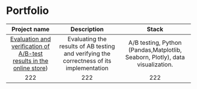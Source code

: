 # Portfolio
| Project name | Description | Stack |
| :---------------------------------------------------------------------------------------------: | :--------------------------------------------------------------------------------------: |:---------------------------:|
| [Evaluation and verification of A/B-test results in the online store](https://github.com/kuznets23/Portfolio/tree/main/Evaluation%20and%20verification%20of%20AB-test)) | Evaluating the results of AB testing and verifying the correctness of its implementation | A/B testing, Python (Pandas,Matplotlib, Seaborn, Plotly), data visualization. |
222  | 222 | 222 
